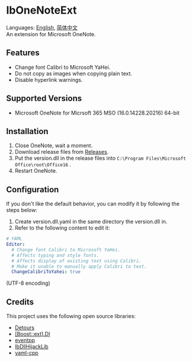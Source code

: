 ﻿# IbOneNoteExt
Languages: [English](README.md), [简体中文](README.zh-Hans.md)  
An extension for Microsoft OneNote.

## Features
* Change font Calibri to Microsoft YaHei.
* Do not copy as images when copying plain text.
* Disable hyperlink warnings.

## Supported Versions
* Microsoft OneNote for Micrsoft 365 MSO (16.0.14228.20216) 64-bit

## Installation
1. Close OneNote, wait a moment.
1. Download release files from [Releases](../../releases).
1. Put the version.dll in the release files into `C:\Program Files\Microsoft Office\root\Office16` .
1. Restart OneNote.

## Configuration
If you don't like the default behavior, you can modify it by following the steps below:
1. Create version.dll.yaml in the same directory the version.dll in.
1. Refer to the following content to edit it:
```yaml
# YAML
Editor:
  # Change font Calibri to Microsoft YaHei.
  # Affects typing and style fonts.
  # Affects display of existing text using Calibri.
  # Make it unable to manually apply Calibri to text.
  ChangeCalibriToYahei: true
```
(UTF-8 encoding)

## Credits
This project uses the following open source libraries:

* [Detours](https://github.com/microsoft/detours)
* [[Boost::ext].DI](https://github.com/boost-ext/di)
* [eventpp](https://github.com/wqking/eventpp)
* [IbDllHijackLib](https://github.com/Chaoses-Ib/IbDllHijackLib)
* [yaml-cpp](https://github.com/jbeder/yaml-cpp)